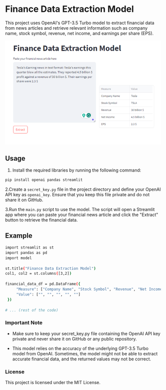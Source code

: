 # Finance Data Extraction Model

This project uses OpenAI's GPT-3.5 Turbo model to extract financial data from news articles and retrieve relevant information such as company name, stock symbol, revenue, net income, and earnings per share (EPS).

![Overview Image](https://github.com/Mohshaikh23/Financial-Data-Extraction/blob/main/financial%20data%20pic.png?raw=true)


## Usage

1. Install the required libraries by running the following command:

```bash
pip install openai pandas streamlit
```

2.Create a `secret_key.py` file in the project directory and define your OpenAI API key as `openai_key`. Ensure that you keep this file private and do not share it on GitHub.

3.Run the `main.py` script to use the model. The script will open a Streamlit app where you can paste your financial news article and click the "Extract" button to retrieve the financial data.

## Example

```bash
import streamlit as st
import pandas as pd
import model

st.title("Finance Data Extraction Model")
col1, col2 = st.columns([3,2])

financial_data_df = pd.DataFrame({
     "Measure": ["Company Name", "Stock Symbol", "Revenue", "Net Income", "EPS"],
     "Value": ["", "", "", "", ""]
 })

# ... (rest of the code)
```

### Important Note

- Make sure to keep your secret_key.py file containing the OpenAI API key private and never share it on GitHub or any public repository.

- This model relies on the accuracy of the underlying GPT-3.5 Turbo model from OpenAI. Sometimes, the model might not be able to extract accurate financial data, and the returned values may not be correct.

### License

This project is licensed under the MIT License.

